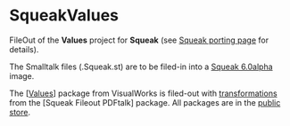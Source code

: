 # SqueakValues
FileOut of the **Values** project for **Squeak** (see [Squeak porting page](https://wiki.pdftalk.de/doku.php?id=squeakport) for details).

The Smalltalk files (.Squeak.st) are to be filed-in into a [Squeak 6.0alpha](https://squeak.org/downloads/) image.

The [[Values](https://wiki.pdftalk.de/doku.php?id=complexvalues)] package from VisualWorks is filed-out with [transformations](https://wiki.pdftalk.de/doku.php?id=smalltalktransform) from the [Squeak Fileout PDFtalk] package. All packages are in the [public store](https://wiki.pdftalk.de/doku.php?id=storeaccess).
